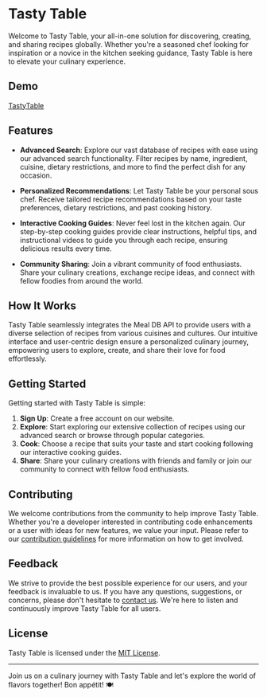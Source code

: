 # Tasty Table

Welcome to Tasty Table, your all-in-one solution for discovering, creating, and sharing recipes globally. Whether you're a seasoned chef looking for inspiration or a novice in the kitchen seeking guidance, Tasty Table is here to elevate your culinary experience.

## Demo
[TastyTable](https://tasty-table-cp2.vercel.app/)

## Features

- **Advanced Search**: Explore our vast database of recipes with ease using our advanced search functionality. Filter recipes by name, ingredient, cuisine, dietary restrictions, and more to find the perfect dish for any occasion.

- **Personalized Recommendations**: Let Tasty Table be your personal sous chef. Receive tailored recipe recommendations based on your taste preferences, dietary restrictions, and past cooking history.

- **Interactive Cooking Guides**: Never feel lost in the kitchen again. Our step-by-step cooking guides provide clear instructions, helpful tips, and instructional videos to guide you through each recipe, ensuring delicious results every time.

- **Community Sharing**: Join a vibrant community of food enthusiasts. Share your culinary creations, exchange recipe ideas, and connect with fellow foodies from around the world.

## How It Works

Tasty Table seamlessly integrates the Meal DB API to provide users with a diverse selection of recipes from various cuisines and cultures. Our intuitive interface and user-centric design ensure a personalized culinary journey, empowering users to explore, create, and share their love for food effortlessly.

## Getting Started

Getting started with Tasty Table is simple:

1. **Sign Up**: Create a free account on our website.
2. **Explore**: Start exploring our extensive collection of recipes using our advanced search or browse through popular categories.
3. **Cook**: Choose a recipe that suits your taste and start cooking following our interactive cooking guides.
4. **Share**: Share your culinary creations with friends and family or join our community to connect with fellow food enthusiasts.

## Contributing

We welcome contributions from the community to help improve Tasty Table. Whether you're a developer interested in contributing code enhancements or a user with ideas for new features, we value your input. Please refer to our [contribution guidelines](CONTRIBUTING.md) for more information on how to get involved.

## Feedback

We strive to provide the best possible experience for our users, and your feedback is invaluable to us. If you have any questions, suggestions, or concerns, please don't hesitate to [contact us](mailto:feedback@tastytable.com). We're here to listen and continuously improve Tasty Table for all users.

## License

Tasty Table is licensed under the [MIT License](LICENSE).

---

Join us on a culinary journey with Tasty Table and let's explore the world of flavors together! Bon appétit! 🍽️
